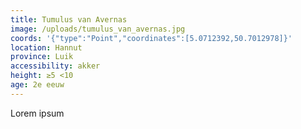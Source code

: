 ```yaml
---
title: Tumulus van Avernas
image: /uploads/tumulus_van_avernas.jpg
coords: '{"type":"Point","coordinates":[5.0712392,50.7012978]}'
location: Hannut
province: Luik
accessibility: akker
height: ≥5 <10
age: 2e eeuw
---
```

Lorem ipsum